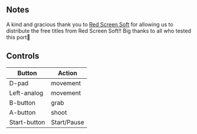 ## Notes

A kind and gracious thank you to [Red Screen Soft](https://all-x.itch.io/crystals-of-amalgam) for allowing us to distribute the free titles from Red Screen Soft!! Big thanks to all who tested this port🙂

## Controls

| Button | Action |
|--|--| 
|D-pad|movement |
|Left-analog |movement |
|B-button |grab|
|A-button |shoot|
|Start-button|Start/Pause |


